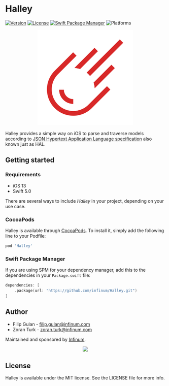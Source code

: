 # Halley

[![Version](https://img.shields.io/cocoapods/v/Halley.svg?style=flat)](https://cocoapods.org/pods/Halley)
[![License](https://img.shields.io/cocoapods/l/Halley.svg?style=flat)](https://cocoapods.org/pods/Halley)
[![Swift Package Manager](https://img.shields.io/badge/swift%20package%20manager-compatible-brightgreen.svg)](https://github.com/apple/swift-package-manager)
![Platforms](https://img.shields.io/static/v1?label=platform&message=iOS%2013%20&color=brightgreen)

<p align="center">
    <img src="img/halley-logo.png" width="300" max-width="50%" alt="Halley"/>
</p>

Halley provides a simple way on iOS to parse and traverse models according to [JSON Hypertext Application Language specification](https://datatracker.ietf.org/doc/html/draft-kelly-json-hal) also known just as HAL.

## Getting started

### Requirements

- iOS 13
- Swift 5.0

There are several ways to include _Halley_ in your project, depending on your use case.

### CocoaPods

Halley is available through [CocoaPods](https://cocoapods.org). To install it, simply add the following line to your Podfile:

```ruby
pod 'Halley'
```

### Swift Package Manager

If you are using SPM for your dependency manager, add this to the dependencies in your `Package.swift` file:
```swift
dependencies: [
    .package(url: "https://github.com/infinum/Halley.git")
]
```

## Author

* Filip Gulan - filip.gulan@infinum.com
* Zoran Turk - zoran.turk@infinum.com

Maintained and sponsored by [Infinum](http://www.infinum.com).

<p align="center">
  <a href='https://infinum.com'>
    <picture>
        <source srcset="https://assets.infinum.com/brand/logo/static/white.svg" media="(prefers-color-scheme: dark)">
        <img src="https://assets.infinum.com/brand/logo/static/default.svg">
    </picture>
  </a>
</p>

## License

Halley is available under the MIT license. See the LICENSE file for more info.
